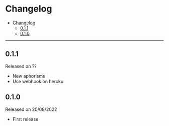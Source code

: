 # Changelog

- [Changelog](#changelog)
  - [0.1.1](#011)
  - [0.1.0](#010)

---

## 0.1.1

Released on ??

- New aphorisms
- Use webhook on heroku

## 0.1.0

Released on 20/08/2022

- First release
